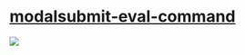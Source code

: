 # [modalsubmit-eval-command](https://github.com/lencydev/discord.js-functions/tree/main/modalsubmit-eval-command)
![](https://lency.is-a.fail/5znhg7Ar6.gif)
